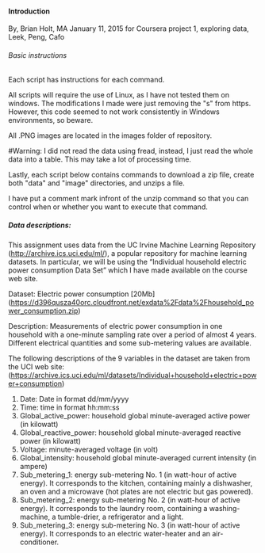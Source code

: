 #### Introduction
By, Brian Holt, MA
January 11, 2015
for Coursera project 1, exploring data, Leek, Peng, Cafo

######  Basic instructions

Each script has instructions for each command.

All scripts will require the use of Linux, as I have not tested them on windows.  The modifications I made were just removing the "s" from https.  However, this code seemed to not work consistently in Windows environments, so beware.  

All .PNG images are located in the images folder of repository.

#Warning:
I did not read the data using fread, instead, I just read the whole data into a table.  This may take a lot of processing time.

Lastly, each script below contains commands to download a zip file, create both "data" and "image" directories, and unzips a file.  

I have put a comment mark infront of the unzip command so that you can control when or whether you want to execute that command. 

##### Data descriptions:

This assignment uses data from the UC Irvine Machine Learning Repository (http://archive.ics.uci.edu/ml/), a popular repository for machine learning datasets. In particular, we will be using the “Individual household electric power consumption Data Set” which I have made available on the course web site.


Dataset: Electric power consumption [20Mb] (https://d396qusza40orc.cloudfront.net/exdata%2Fdata%2Fhousehold_power_consumption.zip)


Description: Measurements of electric power consumption in one household with a one-minute sampling rate over a period of almost 4 years. Different electrical quantities and some sub-metering values are available.


The following descriptions of the 9 variables in the dataset are taken from the UCI web site: (https://archive.ics.uci.edu/ml/datasets/Individual+household+electric+power+consumption)

  1.  Date: Date in format dd/mm/yyyy
  2.  Time: time in format hh:mm:ss
  3.  Global_active_power: household global minute-averaged active power (in kilowatt)
  4.  Global_reactive_power: household global minute-averaged reactive power (in kilowatt)
  5.  Voltage: minute-averaged voltage (in volt)
  6.  Global_intensity: household global minute-averaged current intensity (in ampere)
  7.  Sub_metering_1: energy sub-metering No. 1 (in watt-hour of active energy). It corresponds to the kitchen, containing mainly a dishwasher, an oven and a microwave (hot plates are not electric but gas powered).
  8.  Sub_metering_2: energy sub-metering No. 2 (in watt-hour of active energy). It corresponds to the laundry room, containing a washing-machine, a tumble-drier, a refrigerator and a light.
  9. Sub_metering_3: energy sub-metering No. 3 (in watt-hour of active energy). It corresponds to an electric water-heater and an air-conditioner.

